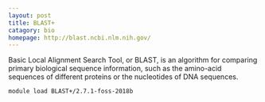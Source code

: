 ```yaml
---
layout: post
title: BLAST+
catagory: bio 
homepage: http://blast.ncbi.nlm.nih.gov/
---
```

Basic Local Alignment Search Tool, or BLAST, is an algorithm for comparing primary biological sequence information, such as the amino-acid sequences of different proteins or the nucleotides of DNA sequences.
```
module load BLAST+/2.7.1-foss-2018b
```
